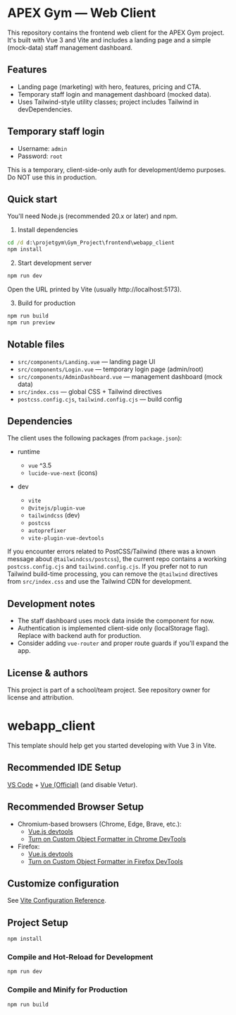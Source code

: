 # APEX Gym — Web Client

This repository contains the frontend web client for the APEX Gym project. It's built with Vue 3 and Vite and includes a landing page and a simple (mock-data) staff management dashboard.

## Features
- Landing page (marketing) with hero, features, pricing and CTA.
- Temporary staff login and management dashboard (mocked data).
- Uses Tailwind-style utility classes; project includes Tailwind in devDependencies.

## Temporary staff login
- Username: `admin`
- Password: `root`

This is a temporary, client-side-only auth for development/demo purposes. Do NOT use this in production.

## Quick start
You'll need Node.js (recommended 20.x or later) and npm.

1. Install dependencies

```cmd
cd /d d:\projetgym\Gym_Project\frontend\webapp_client
npm install
```

2. Start development server

```cmd
npm run dev
```

Open the URL printed by Vite (usually http://localhost:5173).

3. Build for production

```cmd
npm run build
npm run preview
```

## Notable files
- `src/components/Landing.vue` — landing page UI
- `src/components/Login.vue` — temporary login page (admin/root)
- `src/components/AdminDashboard.vue` — management dashboard (mock data)
- `src/index.css` — global CSS + Tailwind directives
- `postcss.config.cjs`, `tailwind.config.cjs` — build config

## Dependencies
The client uses the following packages (from `package.json`):

- runtime
  - `vue` ^3.5
  - `lucide-vue-next` (icons)

- dev
  - `vite`
  - `@vitejs/plugin-vue`
  - `tailwindcss` (dev)
  - `postcss`
  - `autoprefixer`
  - `vite-plugin-vue-devtools`

If you encounter errors related to PostCSS/Tailwind (there was a known message about `@tailwindcss/postcss`), the current repo contains a working `postcss.config.cjs` and `tailwind.config.cjs`. If you prefer not to run Tailwind build-time processing, you can remove the `@tailwind` directives from `src/index.css` and use the Tailwind CDN for development.

## Development notes
- The staff dashboard uses mock data inside the component for now.
- Authentication is implemented client-side only (localStorage flag). Replace with backend auth for production.
- Consider adding `vue-router` and proper route guards if you'll expand the app.

## License & authors
This project is part of a school/team project. See repository owner for license and attribution.
# webapp_client

This template should help get you started developing with Vue 3 in Vite.

## Recommended IDE Setup

[VS Code](https://code.visualstudio.com/) + [Vue (Official)](https://marketplace.visualstudio.com/items?itemName=Vue.volar) (and disable Vetur).

## Recommended Browser Setup

- Chromium-based browsers (Chrome, Edge, Brave, etc.):
  - [Vue.js devtools](https://chromewebstore.google.com/detail/vuejs-devtools/nhdogjmejiglipccpnnnanhbledajbpd) 
  - [Turn on Custom Object Formatter in Chrome DevTools](http://bit.ly/object-formatters)
- Firefox:
  - [Vue.js devtools](https://addons.mozilla.org/en-US/firefox/addon/vue-js-devtools/)
  - [Turn on Custom Object Formatter in Firefox DevTools](https://fxdx.dev/firefox-devtools-custom-object-formatters/)

## Customize configuration

See [Vite Configuration Reference](https://vite.dev/config/).

## Project Setup

```sh
npm install
```

### Compile and Hot-Reload for Development

```sh
npm run dev
```

### Compile and Minify for Production

```sh
npm run build
```
